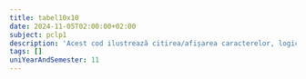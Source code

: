 ```yaml
---
title: tabel10x10
date: 2024-11-05T02:00:00+02:00
subject: pclp1
description: 'Acest cod ilustrează citirea/afișarea caracterelor, logica condițională (`while`, operator ternar) și conversia acestora (`toupper`, `tolower` din `ctype.h`). Repetă procese pe baza inputului utilizatorului, demonstrând controlul fluxului programului.'
tags: []
uniYearAndSemester: 11
---
```



